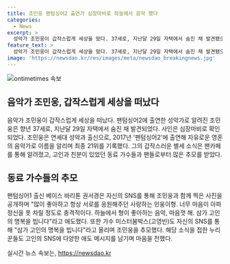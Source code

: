 ```yaml
---
title: 조민웅 팬텀싱어2 출연가 심장마비로 하늘에서 음악 했다
categories:
  - News
excerpt: >
  성악가 조민웅이 갑작스럽게 세상을 떴다. 37세로, 지난달 29일 자택에서 숨진 채 발견됐으며 심장마비로 사망했다. 연세대 성악과 출신으로 팬텀싱어2 출연으로 알려졌으며 동료 가수들에게 큰 추모를 받았다. 누리꾼들도 고인에게 애도의 메시지를 전하며 그를 추억했다.
feature_text: >
  성악가 조민웅이 갑작스럽게 세상을 떴다. 37세로, 지난달 29일 자택에서 숨진 채 발견됐으며 심장마비로 사망했다. 연세대 성악과 출신으로 팬텀싱어2 출연으로 알려졌으며 동료 가수들에게 큰 추모를 받았다. 누리꾼들도 고인에게 애도의 메시지를 전하며 그를 추억했다.
image: 'https://newsdao.kr/res/images/meta/newsdao_breakingnews.jpg'
---
```


<p><img src="https://newsdao.kr/res/images/meta/newsdao_breakingnews.jpg" alt="ontimetimes 속보" /></p>

<h2 data-ke-size="size26">음악가 조민웅, 갑작스럽게 세상을 떠났다</h2>

<p data-ke-size="size16">음악가 조민웅이 갑작스럽게 세상을 떠났다. 팬텀싱어2에 출연한 성악가로 알려진 조민웅은 향년 37세로, 지난달 29일 자택에서 숨진 채 발견되었다. 사인은 심장마비로 확인되었다. 조민웅은 연세대 성악과 출신으로, 2017년 '팬텀싱어2'에 출연해 자유로운 영혼의 음악가로 이름을 알리며 최종 21위를 기록했다. 그의 갑작스러운 별세 소식은 팬카페를 통해 알려졌고, 고인과 친분이 있었던 동료 가수들과 팬들로부터 많은 추모를 받았다.</p>

<h2 data-ke-size="size26">동료 가수들의 추모</h2>

<p data-ke-size="size16">팬텀싱어1 출신 베이스 바리톤 권서경은 자신의 SNS를 통해 조민웅과 함께 찍은 사진을 공개하며 "많이 좋아하고 항상 서로를 응원해주던 사랑하는 민웅이형. 너무 마음이 아파 정신을 못 차릴 정도로 충격적이다. 하늘에서 형이 좋아하는 음악, 마음껏 해. 삼가 고인의 명복을 빕니다"라고 애도했다. 또한 가수 미스터붐박스(고영빈)도 자신의 SNS를 통해 "삼가 고인의 명복을 빕니다"라고 올리며 조민웅을 추모했다. 해당 소식을 접한 누리꾼들도 고인의 SNS에 다양한 애도 메시지를 남기며 마음을 전했다.</p>
실시간 뉴스 속보는, <a href="https://newsdao.kr" rel="dofollow">https://newsdao.kr</a>


